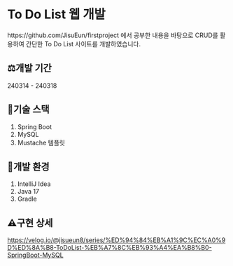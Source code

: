 # To Do List 웹 개발
<p align="center>
  <img src=![녹화_2024_03_18_02_24_16_169 (1)](https://github.com/JisuEun/ToDoList/assets/76491203/76f087db-c444-452a-afe1-c5394204f823)>
  </p>

<https://github.com/JisuEun/firstproject> 에서 공부한 내용을 바탕으로 CRUD를 활용하여 간단한 To Do List 사이트를 개발하였습니다.

## ⚖️개발 기간
240314 - 240318

## 🌟기술 스택
1. Spring Boot
2. MySQL
3. Mustache 템플릿

## 💫개발 환경
1. IntelliJ Idea
2. Java 17
3. Gradle

## ⚠구현 상세
<https://velog.io/@jisueun8/series/%ED%94%84%EB%A1%9C%EC%A0%9D%ED%8A%B8-ToDoList-%EB%A7%8C%EB%93%A4%EA%B8%B0-SpringBoot-MySQL>

